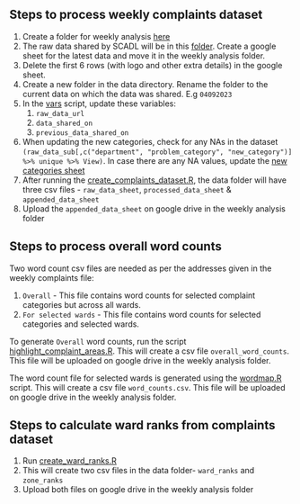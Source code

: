 
## Steps to process weekly complaints dataset

1. Create a folder for weekly analysis [here](https://drive.google.com/drive/folders/1hzE2N2INWBORahB7BVcPwdihEOTUr_Tn?usp=drive_link)
2. The raw data shared by SCADL will be in this [folder](https://drive.google.com/drive/folders/1GleIN63dNW5VqsRqWslEi0ozch_ydEu7?usp=drive_link). Create a google sheet for the latest data and move it in the weekly analysis folder. 
3. Delete the first 6 rows (with logo and other extra details) in the google sheet. 
4. Create a new folder in the data directory. Rename the folder to the current data on which the data was shared. E.g `04092023`
5. In the [vars](../scripts/vars.R) script, update these variables:
    1. `raw_data_url`
    2. `data_shared_on`
    3. `previous_data_shared_on`
6. When updating the new categories, check for any NAs in the dataset 
`(raw_data_sub[,c("department", "problem_category", "new_category")] %>% unique %>% View)`. In case there are any NA values, update the [new categories sheet](https://docs.google.com/spreadsheets/d/19LNgYOz4J3m41qP-3yNV_tJyWgW_vZLzqFeTYE8FhIo/edit#gid=563389144)
7. After running the [create_complaints_dataset.R](../scripts/create_complaints_dataset.R), the data folder will have three csv files - `raw_data_sheet`, `processed_data_sheet` & `appended_data_sheet`
8. Upload the `appended_data_sheet` on google drive in the weekly analysis folder

## Steps to process overall word counts

Two word count csv files are needed as per the addresses given in the weekly complaints file:

1. `Overall` - This file contains word counts for selected complaint categories but across all wards.
2. `For selected wards` - This file contains word counts for selected categories and selected wards. 

To generate `Overall` word counts, run the script [highlight_complaint_areas.R](../scripts/highlight_complaint_areas.R). This will create a csv file `overall_word_counts`. This file will be uploaded on google drive in the weekly analysis folder.

The word count file for selected wards is generated using the [wordmap.R](../scripts/wordmap.R) script. This will create a csv file `word_counts.csv`. This file will be uploaded on google drive in the weekly analysis folder.


## Steps to calculate ward ranks from complaints dataset

1. Run [create_ward_ranks.R](../scripts/create_ward_ranks.R)
2. This will create two csv files in the data folder- `ward_ranks` and `zone_ranks`
3. Upload both files on google drive in the weekly analysis folder